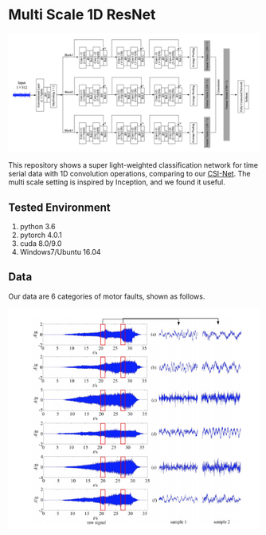 # Multi Scale 1D ResNet

![NetWork](figs/network.png)

This repository shows a super light-weighted classification network for time serial data with 1D convolution operations, comparing to our [CSI-Net](https://github.com/geekfeiw/CSI-Net). The multi scale setting is inspired by Inception, and we found it useful.

## Tested Environment
1. python 3.6
1. pytorch 4.0.1
2. cuda 8.0/9.0
3. Windows7/Ubuntu 16.04

## Data
Our data are 6 categories of motor faults, shown as follows.

![NetWork](figs/data.png)
